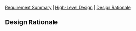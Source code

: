 [Requirement Summary](index.md) | [High-Level Design](high_level_design.md) | [Design Rationale](design_rationale.md)

## Design Rationale
